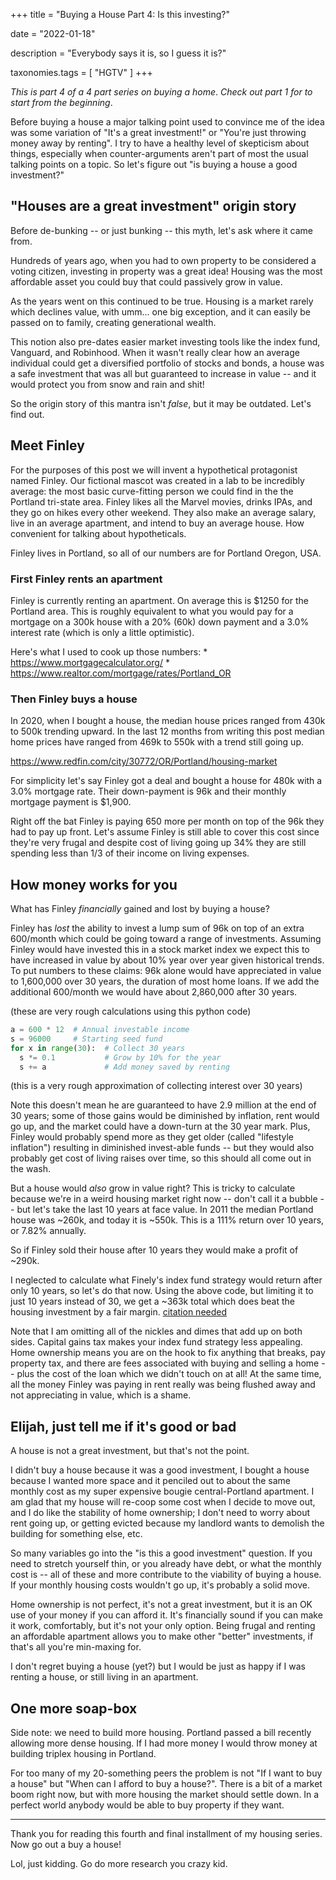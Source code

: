 +++
title = "Buying a House Part 4: Is this investing?"

date = "2022-01-18"

description = "Everybody says it is, so I guess it is?"

taxonomies.tags = [
    "HGTV"
]
+++

*This is part 4 of a 4 part series on buying a home*. *Check out part 1
for to start from the beginning*.

Before buying a house a major talking point used to convince me of the
idea was some variation of "It's a great investment!" or "You're just
throwing money away by renting". I try to have a healthy level of
skepticism about things, especially when counter-arguments aren't part
of most the usual talking points on a topic. So let's figure out "is
buying a house a good investment?"

## "Houses are a great investment" origin story

Before de-bunking -- or just bunking -- this myth, let's ask where it
came from.

Hundreds of years ago, when you had to own property to be considered a
voting citizen, investing in property was a great idea! Housing was the
most affordable asset you could buy that could passively grow in value.

As the years went on this continued to be true. Housing is a market
rarely which declines value, with umm... one big exception, and it can
easily be passed on to family, creating generational wealth.

This notion also pre-dates easier market investing tools like the index
fund, Vanguard, and Robinhood. When it wasn't really clear how an
average individual could get a diversified portfolio of stocks and
bonds, a house was a safe investment that was all but guaranteed to
increase in value -- and it would protect you from snow and rain and
shit!

So the origin story of this mantra isn't *false*, but it may be
outdated. Let's find out.

## Meet Finley

For the purposes of this post we will invent a hypothetical protagonist
named Finley. Our fictional mascot was created in a lab to be incredibly
average: the most basic curve-fitting person we could find in the the
Portland tri-state area. Finley likes all the Marvel movies, drinks
IPAs, and they go on hikes every other weekend. They also make an
average salary, live in an average apartment, and intend to buy an
average house. How convenient for talking about hypotheticals.

Finley lives in Portland, so all of our numbers are for Portland Oregon,
USA.

### First Finley rents an apartment

Finley is currently renting an apartment. On average this is \$1250 for
the Portland area. This is roughly equivalent to what you would pay for
a mortgage on a 300k house with a 20% (60k) down payment and a 3.0%
interest rate (which is only a little optimistic).

Here's what I used to cook up those numbers: \*
<https://www.mortgagecalculator.org/> \*
<https://www.realtor.com/mortgage/rates/Portland_OR>

### Then Finley buys a house

In 2020, when I bought a house, the median house prices ranged from 430k
to 500k trending upward. In the last 12 months from writing this post
median home prices have ranged from 469k to 550k with a trend still
going up.

<https://www.redfin.com/city/30772/OR/Portland/housing-market>

For simplicity let's say Finley got a deal and bought a house for 480k
with a 3.0% mortgage rate. Their down-payment is 96k and their monthly
mortgage payment is \$1,900.

Right off the bat Finley is paying 650 more per month on top of the 96k
they had to pay up front. Let's assume Finley is still able to cover
this cost since they're very frugal and despite cost of living going up
34% they are still spending less than 1/3 of their income on living
expenses.

## How money works for you

What has Finley *financially* gained and lost by buying a house?

Finley has *lost* the ability to invest a lump sum of 96k on top of an
extra 600/month which could be going toward a range of investments.
Assuming Finley would have invested this in a stock market index we
expect this to have increased in value by about 10% year over year given
historical trends. To put numbers to these claims: 96k alone would have
appreciated in value to 1,600,000 over 30 years, the duration of most
home loans. If we add the additional 600/month we would have about
2,860,000 after 30 years.

(these are very rough calculations using this python code)

``` python
a = 600 * 12  # Annual investable income
s = 96000     # Starting seed fund
for x in range(30):  # Collect 30 years
  s *= 0.1           # Grow by 10% for the year
  s += a             # Add money saved by renting
```

(this is a very rough approximation of collecting interest over 30
years)

Note this doesn't mean he are guaranteed to have 2.9 million at the end
of 30 years; some of those gains would be diminished by inflation, rent
would go up, and the market could have a down-turn at the 30 year mark.
Plus, Finley would probably spend more as they get older (called
"lifestyle inflation") resulting in diminished invest-able funds -- but
they would also probably get cost of living raises over time, so this
should all come out in the wash.

But a house would *also* grow in value right? This is tricky to
calculate because we're in a weird housing market right now -- don't
call it a bubble -- but let's take the last 10 years at face value. In
2011 the median Portland house was ~260k, and today it is ~550k. This is
a 111% return over 10 years, or 7.82% annually.

So if Finley sold their house after 10 years they would make a profit of
~290k.

I neglected to calculate what Finely's index fund strategy would return
after only 10 years, so let's do that now. Using the above code, but
limiting it to just 10 years instead of 30, we get a ~363k total which
does beat the housing investment by a fair margin. [citation
needed](https://www.calculator.net/roi-calculator.html?beginbalance=259000&endbalance=550000&investmenttime=date&investmentlength=2.5&beginbalanceday=08%2F01%2F2011&endbalanceday=08%2F01%2F2021&ctype=1&x=69&y=36/)

Note that I am omitting all of the nickles and dimes that add up on both
sides. Capital gains tax makes your index fund strategy less appealing.
Home ownership means you are on the hook to fix anything that breaks,
pay property tax, and there are fees associated with buying and selling
a home -- plus the cost of the loan which we didn't touch on at all! At
the same time, all the money Finley was paying in rent really was being
flushed away and not appreciating in value, which is a shame.

## Elijah, just tell me if it's good or bad

A house is not a great investment, but that's not the point.

I didn't buy a house because it was a good investment, I bought a house
because I wanted more space and it penciled out to about the same
monthly cost as my super expensive bougie central-Portland apartment. I
am glad that my house will re-coop some cost when I decide to move out,
and I do like the stability of home ownership; I don't need to worry
about rent going up, or getting evicted because my landlord wants to
demolish the building for something else, etc.

So many variables go into the "is this a good investment" question. If
you need to stretch yourself thin, or you already have debt, or what the
monthly cost is -- all of these and more contribute to the viability of
buying a house. If your monthly housing costs wouldn't go up, it's
probably a solid move.

Home ownership is not perfect, it's not a great investment, but it is an
OK use of your money if you can afford it. It's financially sound if you
can make it work, comfortably, but it's not your only option. Being
frugal and renting an affordable apartment allows you to make other
"better" investments, if that's all you're min-maxing for.

I don't regret buying a house (yet?) but I would be just as happy if I
was renting a house, or still living in an apartment.

## One more soap-box

Side note: we need to build more housing. Portland passed a bill
recently allowing more dense housing. If I had more money I would throw
money at building triplex housing in Portland.

For too many of my 20-something peers the problem is not "If I want to
buy a house" but "When can I afford to buy a house?". There is a bit of
a market boom right now, but with more housing the market should settle
down. In a perfect world anybody would be able to buy property if they
want.

------------------------------------------------------------------------

Thank you for reading this fourth and final installment of my housing
series. Now go out a buy a house!

Lol, just kidding. Go do more research you crazy kid.
